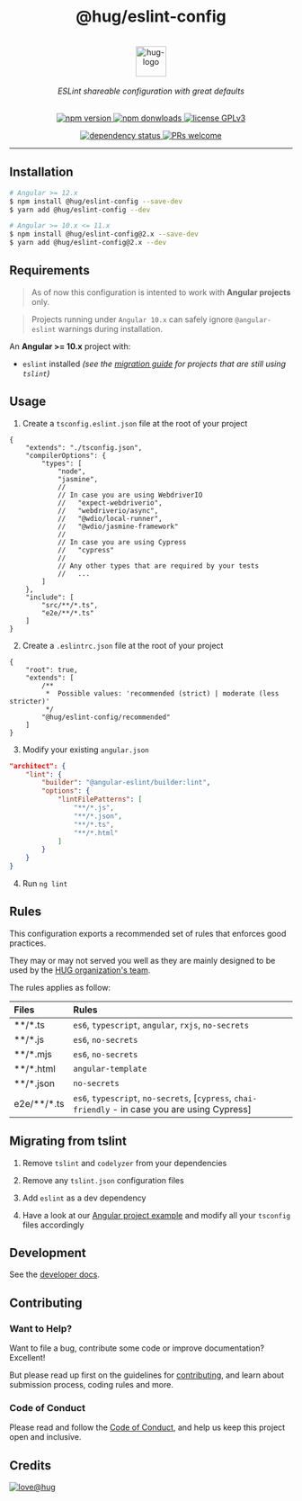 <h1 align="center">
    @hug/eslint-config
</h1>

<p align="center">
    <br/>
    <a href="https://www.hug.ch/">
        <img src="https://www.hug.ch/sites/all/themes/interhug/img/logos/logo-hug.svg" alt="hug-logo" height="54px" />
    </a>
    <br/><br/>
    <i>ESLint shareable configuration with great defaults</i>
    <br/><br/>
</p>

<p align="center">
    <a href="https://www.npmjs.com/package/@hug/eslint-config">
        <img src="https://img.shields.io/npm/v/@hug/eslint-config.svg?color=blue&logo=npm" alt="npm version" />
    </a>
    <a href="https://npmcharts.com/compare/@hug/eslint-config?minimal=true">
        <img src="https://img.shields.io/npm/dw/@hug/eslint-config.svg?color=blue&logo=npm" alt="npm donwloads" />
    </a>
    <a href="https://github.com/DSI-HUG/eslint-config/blob/master/LICENSE">
        <img src="https://img.shields.io/badge/license-GPLv3-ff69b4.svg" alt="license GPLv3" />
    </a>
</p>

<p align="center">
    <a href="https://david-dm.org/DSI-HUG/eslint-config">
        <img src="https://img.shields.io/david/DSI-HUG/eslint-config.svg" alt="dependency status" />
    </a>
    <a href="https://github.com/DSI-HUG/eslint-config/blob/master/CONTRIBUTING.md#-submitting-a-pull-request-pr">
        <img src="https://img.shields.io/badge/PRs-welcome-brightgreen.svg" alt="PRs welcome" />
    </a>
</p>

<hr/>

## Installation

```sh
# Angular >= 12.x
$ npm install @hug/eslint-config --save-dev
$ yarn add @hug/eslint-config --dev
```

```sh
# Angular >= 10.x <= 11.x
$ npm install @hug/eslint-config@2.x --save-dev
$ yarn add @hug/eslint-config@2.x --dev
```


## Requirements

> As of now this configuration is intented to work with **Angular projects** only.

> Projects running under `Angular 10.x` can safely ignore `@angular-eslint` warnings during installation.

An **Angular >= 10.x** project with:

* `eslint` installed *(see the [migration guide](#tslint-migration) for projects that are still using `tslint`)*


## Usage

1. Create a `tsconfig.eslint.json` file at the root of your project

```jsonc
{
    "extends": "./tsconfig.json",
    "compilerOptions": {
        "types": [
            "node",
            "jasmine",
            //
            // In case you are using WebdriverIO
            //   "expect-webdriverio",
            //   "webdriverio/async",
            //   "@wdio/local-runner",
            //   "@wdio/jasmine-framework"
            //
            // In case you are using Cypress
            //   "cypress"
            //
            // Any other types that are required by your tests
            //   ...
        ]
    },
    "include": [
        "src/**/*.ts",
        "e2e/**/*.ts"
    ]
}
```

2. Create a `.eslintrc.json` file at the root of your project

```jsonc
{
    "root": true,
    "extends": [
        /**
         *  Possible values: 'recommended (strict) | moderate (less stricter)'
         */
        "@hug/eslint-config/recommended"
    ]
}
```

3. Modify your existing `angular.json`

```json
"architect": {
    "lint": {
        "builder": "@angular-eslint/builder:lint",
        "options": {
            "lintFilePatterns": [
                "**/*.js",
                "**/*.json",
                "**/*.ts",
                "**/*.html"
            ]
        }
    }
}
```

4. Run `ng lint`


## Rules

This configuration exports a recommended set of rules that enforces good practices.

They may or may not served you well as they are mainly designed to be used by the [HUG organization's team][dsi-hug].

The rules applies as follow:

| Files | Rules |
| :---- | :---- |
| **/*.ts | `es6`, `typescript`, `angular`, `rxjs`, `no-secrets` |
| **/*.js | `es6`, `no-secrets` |
| **/*.mjs | `es6`, `no-secrets` |
| **/*.html | `angular-template` |
| **/*.json | `no-secrets` |
| e2e/**/*.ts | `es6`, `typescript`, `no-secrets`, [`cypress`, `chai-friendly` - in case you are using Cypress] |


## <a name="tslint-migration"></a> Migrating from tslint

1. Remove `tslint` and `codelyzer` from your dependencies

2. Remove any `tslint.json` configuration files

3. Add `eslint` as a dev dependency

4. Have a look at our [Angular project example][ng-example] and modify all your `tsconfig` files accordingly


## Development

See the [developer docs][developer].


## Contributing

### Want to Help?

Want to file a bug, contribute some code or improve documentation? Excellent!

But please read up first on the guidelines for [contributing][contributing], and learn about submission process, coding rules and more.

### Code of Conduct

Please read and follow the [Code of Conduct][codeofconduct], and help us keep this project open and inclusive.


## Credits

[![love@hug](https://img.shields.io/badge/@hug-%E2%9D%A4%EF%B8%8Flove-magenta)][dsi-hug]




[angular-eslint]: https://github.com/angular-eslint/angular-eslint
[ng-example]: https://github.com/DSI-HUG/eslint-config/blob/master/examples/angular
[cypress]: https://www.cypress.io/
[developer]: https://github.com/DSI-HUG/eslint-config/blob/master/DEVELOPER.md
[contributing]: https://github.com/DSI-HUG/eslint-config/blob/master/CONTRIBUTING.md
[codeofconduct]: https://github.com/DSI-HUG/eslint-config/blob/master/CODE_OF_CONDUCT.md
[dsi-hug]: https://github.com/DSI-HUG
